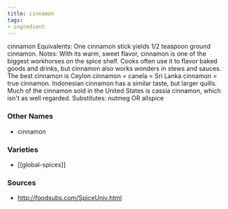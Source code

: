 ```yaml
---
title: cinnamon
tags:
- ingredient
---
```

cinnamon Equivalents: One cinnamon stick yields 1/2 teaspoon ground cinnamon. Notes: With its warm, sweet flavor, cinnamon is one of the biggest workhorses on the spice shelf. Cooks often use it to flavor baked goods and drinks, but cinnamon also works wonders in stews and sauces. The best cinnamon is Ceylon cinnamon = canela = Sri Lanka cinnamon = true cinnamon. Indonesian cinnamon has a similar taste, but larger quills. Much of the cinnamon sold in the United States is cassia cinnamon, which isn't as well regarded. Substitutes: nutmeg OR allspice

### Other Names

* cinnamon

### Varieties

* [[global-spices]]

### Sources
* http://foodsubs.com/SpiceUniv.html
